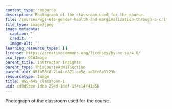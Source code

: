 ```yaml
---
content_type: resource
description: Photograph of the classroom used for the course.
file: /courses/wgs-645-gender-health-and-marginalization-through-a-critical-feminist-lens-fall-2014/cd0d9bee1dcb294d1ddf1f4c14f41e56_WGS-645_classroom-1.jpg
file_type: image/jpeg
image_metadata:
  caption: ''
  credit: ''
  image-alt: ''
learning_resource_types: []
license: https://creativecommons.org/licenses/by-nc-sa/4.0/
ocw_type: OCWImage
parent_title: Instructor Insights
parent_type: ThisCourseAtMITSection
parent_uid: 45fb86f8-71a4-d871-ca5e-ad8fc8a3123b
resourcetype: Image
title: WGS-645_classroom-1
uid: cd0d9bee-1dcb-294d-1ddf-1f4c14f41e56
---
```

Photograph of the classroom used for the course.